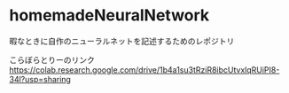 # homemadeNeuralNetwork
暇なときに自作のニューラルネットを記述するためのレポジトリ

こらぼらとりーのリンク
https://colab.research.google.com/drive/1b4a1su3tRziR8ibcUtvxlqRUiPI8-34l?usp=sharing
